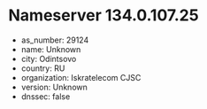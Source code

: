 # Nameserver 134.0.107.25

* as_number: 29124
* name: Unknown
* city: Odintsovo
* country: RU
* organization: Iskratelecom CJSC
* version: Unknown
* dnssec: false
